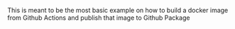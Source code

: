 This is meant to be the most basic example on how to build a docker image from Github Actions and publish that image to Github Package